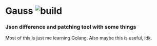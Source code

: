 # Gauss ![build](https://travis-ci.org/beard1ess/gauss.svg?branch=master)

### Json difference and patching tool with some things

Most of this is just me learning Golang. Also maybe this is useful, idk.

